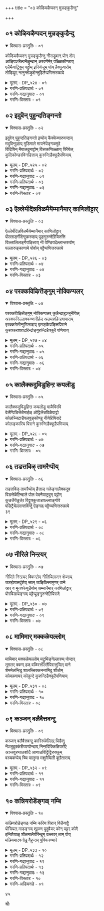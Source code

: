 +++
title = "०३ कोऴियऴैप्पदन् मुन्नङ्कुडैन्दु"

+++


## ०१ कोऴियऴैप्पदन् मुन्नङ्कुडैन्दु

<details open><summary>विश्वास-प्रस्तुतिः - ०१</summary>

कोऴियऴैप्पदन् मुन्नङ्कुडैन्दु नीराडुवान् पोन् दोम्  
आऴियञ्जॆल्वनॆऴुन्दान् अरवणैमेऱ् पळ्ळिकॊण्डाय्  
एऴैमैयाट्रिवुम् पट्टोम् इनियॆन्ऱुम् पॊय् हैक्कुवारोम्  
तोऴियुम् नानुन्तॊऴुदोन्तुहिलैप्पणित्तरुळाये
</details>

<details><summary>मूलम् - DP_५२४ - ०१</summary>

कोऴियऴैप्पदन् मुन्नङ्कुडैन्दु नीराडुवान् पोन् दोम्  
आऴियञ्जॆल्वनॆऴुन्दान् अरवणैमेऱ् पळ्ळिकॊण्डाय्  
एऴैमैयाट्रिवुम् पट्टोम् इनियॆन्ऱुम् पॊय् हैक्कुवारोम्  
तोऴियुम् नानुन्तॊऴुदोन्तुहिलैप्पणित्तरुळाये
</details>

<details><summary>गरणि-प्रतिपदार्थः - ०१</summary>

कोऴि=कोळिगळु, अऴैप्पदन्=कूगुवुदक्कॆ, मुन्नम्=मुञ्चॆये, कुडैन्दु=मुळुगि, नीराडुवान्=नीराडुवुदक्कॆन्दु, पोन् दोम्=बन्दॆवु, आऴि=चक्रायुधदन्तॆ हॊळॆयुत्त दुण्डगॆ इरुव, अम्=मेघगळ सॊबगिनिन्द कूडिद, शॆल्वन्=सुन्दरनाद सूयनु, ऎऴुन्दान्=उदयिसिद्दानॆ, अरवु=शेषन, अणै=हासुगॆय, मेल्=मेलॆ, पळ्ळिकॊण्डाय्=पवडिसिरुववने, एऱैमै=बुद्धिहीनतॆयन्नु, आट्रवुम्=पूर्तियागि, पट्टोम्=अनुभविसिदॆवु, इनि=इन्नु, ऎन्ऱुम्=ऎन्दॆन्दिगू, पॊय् हैक्कू=कॊळक्कॆ, वारोम्=बरलारॆवु, तोऴियुम्=गॆळतियू, नानुम्=नानू, पणित्तु=नम्ररागि, तॊऴुदोम्=प्रणाम माडुत्तिद्देवॆ\(नमस्करिसुत्तिद्देवॆ\), तुहिलै=नम्म सीरॆगळन्नु, अरुळाय्=कृपॆमाडु \(अनुग्रहिसु\)
</details>

<details><summary>गरणि-गद्यानुवादः - ०१</summary>

कोळि कूगुवुदक्कॆ मुचितवागिये मुळुगि स्नान माडबेकॆन्दु कॊळक्कॆ बन्दॆवु. चक्रायुधदन्तॆ हॊळॆयुत्ता दुण्डगॆ इरुव मेघगळ सॊबगिनिन्द मॆरॆयुव सुन्दरनाद सूर्यनु उदयिसिद्दानॆ. शेषन हासुगॆय मेलॆ पवडिसिरुववने नम्म बुद्धिहीनतॆयन्नु पूर्तियागि अनुभविसिदॆवु. इन्नु ऎन्दॆन्दिगू कॊळक्कॆ बरुवुदिल्ल. नन्न गॆळतियू नानू दीनरागि नमस्करिसुत्तिद्देवॆ. नम्म सीरॆगळन्नु अनुग्रहिसु.\(१\)
</details>

<details><summary>गरणि-विस्तारः - ०१</summary>

हिन्दिन तिरुमॊऴियल्लि, गोदादेवि ऎळॆय वयस्सिन गोपबालॆयन्तॆ भाविसिकॊण्डु, तन्न गॆळतियरॊन्दिगॆ तानु आडुव आटवन्नु, तानु कट्टुव गुब्बच्चिगूडुगळन्नू कॆडिसबारदॆन्दु भगवन्तनन्नु बेडिकॊण्डळष्टॆ. अबलॆयराद तमगॆ अवनु किरुकुळ कॊडबारदॆन्दू, महासमर्थनाद अवनु तन्न सामर्थ्यवन्नु तोरिसुव महत्कार्यगळन्नॆसगि कृपॆमाडबेकॆन्दू बेडिकॊण्डळष्टॆ. ई तिरुमॊऴियल्लि, गोदादेविगॆ गोपीवस्त्रापहरण नॆनपु बन्दितो हेगो. अदर अनुभव तनगू आदन्तॆ भाविसुत्ता स्वारस्यवागि विवरिसलागुत्तदॆ.

३३

गोदादेवि हेळुत्ताळॆ- भगवन्त, नन्न गॆळतियू नानू कोळि कूगुवुदक्कॆ मुञ्चॆये ई कॊळक्कॆ बन्दॆवु. अरुणोदयक्कॆ मुञ्चॆ इदरल्लि मुळुगि मीयबेकॆम्ब उद्देश नमगॆ. आग इल्लि कत्तलु कत्तलागिरुत्तदॆ. यारू इरुवुदिल्ल. नीनू सह सुखवागि शेषतल्पदल्लि निद्रिसुत्तिरुवॆ. निनिन्द नमगॆ याव किरुकुळवू बरुवुदिल्ल. आद्दरिन्द, निरातङ्कवागि नावु कॊळदल्लि नम्म स्नानादिगळन्नु मुगिसिकॊण्डु होगबहुदु. हॊत्तिगॆ मुञ्चॆये मनॆ सेरबहुदु. हीगॆ योचिसि, नावु बुद्धिवन्तरॆन्दु हॆम्मॆपडुत्ता ई कॆलसक्कॆ तॊडगिदॆवु. निश्चिन्तॆयिन्द नम्म बट्टॆबरॆगळन्नु दडद मेलॆ कळचिट्टु, कॊळदल्लि इळिदु, सन्तोषवागि स्नान माडिदॆवु. ईग बॆत्तलॆयागि नावु मेलक्कॆ बरदन्तॆ आगिहोगिदॆ, कण्डॆया. नम्म सीरॆगळॆल्लवू निन्न वशदल्लिवॆयल्ला\! इल्लि, ई वेळॆयल्लि नीनु इरुवुदिल्ल ऎन्दुकॊण्डु इल्लिगॆ बन्दद्दु नम्म बुद्धिहीनतॆये अल्लवे?ई नम्म मौढ्यद परिणामवन्नु पूर्तियागि अनुभविसुत्तिद्देवॆ. नावु हीगॆये बावियल्लि ऎष्टु हॊत्तु इरलादीतु? सूर्यनु मनोहरवागि उदयिसिद्दानॆ. जगत्तिन चटूवटीकॆगळु भरदिन्द नडॆयुत्तिदॆ. भगवन्त, गॆळतियू नानू अति दीनरागि निनगॆ शरणु बन्दिद्देवॆ. निनगॆ साष्टाङ्ग प्रणाम माडुत्तिद्देवॆ. नम्म सीरॆगळन्नु नमगॆ कृपॆमाडि अनुग्रहिसु.

मनुष्यनिगॆ “नानु, नन्नदु” इरुववरॆगॆ भगवन्तन कृपॆगॆ अवकाशविल्ल. अवुगळन्नु दूरक्कॆ तळ्ळि, अनन्यवागि शरणुहॊक्करेये भगवन्त अवनन्नु अनुग्रहिसुवुदु.
</details>

## ०२ इदुवॆन् पुहुन्दतिङ्गन्तो

<details open><summary>विश्वास-प्रस्तुतिः - ०२</summary>

इदुवॆन् पुहुन्दतिङ्गन्तो इप्पोय् कैक्कॆव्वारुवन्दाय्  
मदुविन्ऱुऴाय् मुडिमाले मायनेयॆङ्गळमुदे  
विदियिन् मैयालदुमाट्टोम् वित्तकप्पिळ्ळाय् विरैयेल्  
कुदिकॊण्डरविनडित्ताय् कुरुन्दिडैक्कूऱैपणियाय्
</details>

<details><summary>मूलम् - DP_५२५ - ०२</summary>

इदुवॆन् पुहुन्दतिङ्गन्तो इप्पोय् कैक्कॆव्वारुवन्दाय्  
मदुविन्ऱुऴाय् मुडिमाले मायनेयॆङ्गळमुदे  
विदियिन् मैयालदुमाट्टोम् वित्तकप्पिळ्ळाय् विरैयेल्  
कुदिकॊण्डरविनडित्ताय् कुरुन्दिडैक्कूऱैपणियाय्
</details>

<details><summary>गरणि-प्रतिपदार्थः - ०२</summary>

इदु ऎन्=इदु एनु? इङ्गि=इल्लि, पुहुन्ददु=सेरिकॊण्डिरुवुदु, अन्दो=कडॆगॆ? इ-पॊय् हैक्कू=ई कॊळक्कॆ, ऎव्वारु=हेगॆ, वन्दाय्=बन्दॆ? मदु=मधुविनिन्द, इन्=इनिदाद, तुऴाय्=तुलसिय, मुडिमाले=मालॆयन्नु तलॆय मेलॆ धरिसिरुववने, मायने=मायाविये, ऎङ्गळ्=नम्म, अमुदे=अमृतवे, विदि=बन्धन, इन्मैयाल्=इल्लद्दरिन्द, अदु=निन्न सङ्गवन्नु, माट्टोम्=ऒल्लॆवु, वित्तकम्=विस्मयकारकने, पिळ्ळाय्=बालकने, विरैयेल्=आतुरपडबेड
</details>

<details><summary>गरणि-गद्यानुवादः - ०२</summary>

३४
</details>

<details><summary>गरणि-प्रतिपदार्थः - ०३</summary>

कुदिकॊण्डु=कुणिदाडि, अरविन्=सर्पवन्नु, अडित्ताय्=हॊडॆदु ओडिसिदवने, कुरुन्दु=कुरुन्द मरद, इडै=मेलॆ इरुव, कूऱै=सीरॆगळन्नु, पणियाय्=करुणिसु.
</details>

<details><summary>गरणि-गद्यानुवादः - ०३</summary>

एनिदु? कडॆगॆ इल्लि सेरिकॊण्डिरुवुदु? ई कॊळक्कॆ हेगॆ बन्दॆ? मधुविनिन्द इनिदाद तुलसिय मालॆयन्नु तलॆय मेलॆ धरिसिदवने मायवैये, नम्म अमृतवे, बन्धनविल्लद्दरिन्द निन्न सङ्गवन्नु ऒल्लॆवु. विस्मयकारकने, बालकने, आतुरपडबेड. कुणिदाडि सर्पवन्नु अडगिसिदवने, कुरन्द मरद मेलॆ इरुव नम्म सीरॆगळन्नु नमगॆ करुणिसु.\(२\)
</details>

<details><summary>गरणि-विस्तारः - ०२</summary>

गोपकन्यॆयरिगॆ कृष्णन मेलॆ अतिशयवाद प्रेम. अवनॊडनॆ यावागलू इरबेकु, आनन्दवागि कालकळॆयबेकु ऎम्ब महदाशॆ अवरदु. गोदादेवि तानॊब्ब गोपकन्यॆयॆन्दु भाविसिकॊण्डिद्दाळल्लवे? आ गोपियर मातिगू गोदादेविय मातिगू याव व्यत्यासवू इल्लवॆन्दु इल्लि विवरणॆ बरुत्तदॆ.

गोपकन्यॆयरु सूर्योदयक्कॆ बहळ मुञ्चितवागिये ऎद्दुकॊळदल्लि नीराटवाडबेकॆन्दबन्दरु. अवरु भाविसिद्दद्दु आ वेळॆयल्लि अल्लि यारू इरुवुदिल्लवॆन्दु आदरॆ, अल्लि कृष्णनिरुवुदे\! एनाश्चर्यविदु\! इल्लि ऒन्दु हेगॆ सेरिकॊण्ड? इल्लिये अवरु मीयुवुदु ऎन्दु अवनिगॆ तिळिदद्दादरू हेगॆ? अवने सर्वान्तर्यामियो? सर्वज्ञनो? इतरर मनस्सन्नु अरितुकॊळ्ळुववनो?

अवर आश्चर्य हागिरलि ईगॊन्दु सदवकाश सिक्कितल्ल\!कृष्णनॊडनॆ अवरीग एकान्तवागि मातनाडिकॊळ्ळबहुदल्ल\! तम्म मनोगतवन्नु अवनल्लि अरिकॆ माडिकॊळ्ळबहुदल्ल\!

अवरु कृष्णनन्नु बहळ इनिदागि स्तुतिसुत्तारॆ- मधुरवाद मत्तु परिमळभरितवाद तुलसिय मालॆयन्नु तलॆगॆ सुत्तिकॊण्डिरुववने, आश्चर्यकारकने, नमगॆ अमृतसमानने, विस्मयकारकवाद ऎसकगळन्नु नडसुववने,ऎन्दु विधविधवागि हॊगळुत्तारॆ. कृष्णनिगॆ तुलसीमालॆ ऎन्दरॆ बहळ इष्ट. अदन्नु तलॆगू सुत्तुवुदे, कॊरळिगू हाकुवुदे. पूटनि,शकट, वत्स,बक,धेनुक, कपित्थ मॊदलाद राक्षसरन्नु मगुवाद रीतियल्लि मगुविन चॆष्टॆगळन्ने माडुत्ता, कॊन्दुहाकिद्दु अवन “मायावि”तन. अमॄतपान माडिदरॆ अमृतत्ववुण्टागुत्तदॆ. कृष्ण नामामॄतदिन्दले आ सुकृत लभिसुवाग, अवनन्ने ऎडॆबिडदॆ मुसुरि,आस्वादिसि, कुडिदु, तणियुन्तादरॆ आ “अमृत”क्कॆ ऎन्नॆष्टु हॆच्चिन बॆलॆयन्नु कट्टुवुदु\!कुब्जॆयन्नु सुन्दरियनागिसिद्दु, काळीय सर्पविरुव मडुविनॊळक्कॆ धुमुकि, सर्पवन्नु कॆणकि, अदर हॆडॆय मेलेरि कुणिकुणिदाडि, अदर सॊक्कन्नु अडगिसिद्दु विस्मयाद्भुत कार्यगळु. आदरॆ, हॆङ्गसरु स्नानक्कॆ इळिदाग, अवर सीरॆगळन्नु मरदमेलक्कॆ एरिसि, अवरन्नु पेचिगॆ सिक्किसि गोळाडुवुदु ऎन्थ कॆलस\! बालचेष्टॆयिल्लदॆ मत्तेनु?

गोपियरु कृष्णनन्नु तम्म मनबन्दन्तॆ स्तुतिसिद बळिक, अवनल्लि

३५

ऒन्दॆरडु गुट्टिन मातन्नु हेळुत्तारॆ- कृष्णा, निन्नॊडनॆ यावागलू कूडि इरबेकॆम्बुदे नम्म मनदाशॆ. आदरॆ अदक्कॆ ईग समयवू इल्ल. अनुकूलवू इल्ल. नावु बन्दिरुव कॆलसवन्नु मुगिसिकॊण्डु बेगनॆ मनॆगॆ होगबेकु. विधियिल्लदॆ ईग निन्नॊडनॆ सेरिरलु साध्यविल्ल. आद्दरिन्द, बालकनन्तॆ नीनु आतुरपडबेड. ऎन्दिद्दरू नावु निन्नवरे. नम्म सीरॆगळन्नु मरदमेलॆ सेरिसि, नम्मन्नु वृथा पेचिगॆ सिक्किसबेड, कृपॆ माडि, नम्म सीरॆगळन्नु नमगॆ करुणिसु.
</details>

## ०३ ऎल्लेयीदॆन्नविळमैयॆम्मानैमार् काणिलॊट्टार्

<details open><summary>विश्वास-प्रस्तुतिः - ०३</summary>

ऎल्लेयीदॆन्नविळमैयॆम्मानैमार् काणिलॊट्टार्  
पॊल्लाङ्गीदॆन्ऱुकरुदाय् पूङ्गुरुन्देऱियिरुत्ति  
विल्लालिलङ्गैयऴित्ताय् नी वेण्डियदॆल्लान्तरुवोम्  
पल्लारुङ्काणामे पोवोम् पट्टैप्पणित्तरुळाये
</details>

<details><summary>मूलम् - DP_५२६ - ०३</summary>

ऎल्लेयीदॆन्नविळमैयॆम्मानैमार् काणिलॊट्टार्  
पॊल्लाङ्गीदॆन्ऱुकरुदाय् पूङ्गुरुन्देऱियिरुत्ति  
विल्लालिलङ्गैयऴित्ताय् नी वेण्डियदॆल्लान्तरुवोम्  
पल्लारुङ्काणामे पोवोम् पट्टैप्पणित्तरुळाये
</details>

<details><summary>गरणि-प्रतिपदार्थः - ०४</summary>

ऎल्ले=ऎलॆ ऎले, ईदु=इदॆल्ला, ऎन्न=ऎन्थ, इळमै=हुडुगाट\! ऎम्=नम्म, अनैमार्=तायन्दिरु, काणिल्=कण्डरॆ,ऒट्टार्=ऒप्पुवुदिल्ल, पॊल्लाङ्गु=कॆट्टकॆलस, ऎन्ऱु=ऎन्दु, करुदाय्=ऎणिसुवुदिल्ल,पू=हू तुम्बिरुव, कुरुन्दु=कुरन्द मरवन्नु, एऱि=एरि, इरुत्ति=इरुत्तीये, विल्लाल्=बिल्लिनिन्द, इलङ्कै=लङ्कॆयन्नु, अऴित्ताय्=नाशपडिसिदवने,नी=नीनु, वेण्डियदु=अपेक्षिसिद्दु, ऎल्लाम्=ऎल्लवन्नू, तरुवोम्=कॊडुत्तेवॆ, पल्लारुम्=हलवरु, काणामे=काणद हागॆ, पोवोम्=हॊरटुहोगुत्तेनॆ, पट्टै=रेष्मॆ\(पट्टु\)सीरॆगळन्नु पणित्तु=कॊट्टु, अरुळाय्=कृपॆ तोरु.
</details>

<details><summary>गरणि-गद्यानुवादः - ०४</summary>

ऎलॆ ऎले, इदॆल्ला ऎन्थ हुडुगाट\! नम्म तायन्दिरु कण्डरॆ ऒप्पुवुदिल्ल. निन्न कॆट्ट कॆलस ऎन्दु नावु ऎणिसुवुदिल्ल. हू तुम्बिरुव कुरुन्द मरवन्नेरिद्दीयॆ. निन्न बिल्लिनिन्द लङ्कॆयन्ने नाशपडिसिदवने, नीनु अपेक्षिसिद्दन्नॆल्ला कॊडुत्तेवॆ. हलवरु काणद हागॆ हॊरटु होगुत्तेवॆ. नम्म रेष्मॆ सीरॆगळन्नु कॊट्टु कृपॆ माडु.\(३\)
</details>

<details><summary>गरणि-विस्तारः - ०३</summary>

गोपियरु \(गोदादेवि\) हेळुत्ताळॆ- कृष्णा, हॆङ्गसरु नीराटवाडुव कडॆगॆ मर्यादॆय गण्डसरु सुळियबहुदे? ऒन्दु वेळॆ, गॊत्तिल्लदन्तॆ बन्दरॆ; ऒडनॆये अवरु हॊरटूहोगरे? ई ऎरडन्नू माडदन्तॆ, नीनीग माडिरुवुदेनु, कण्डॆया. इल्लिगॆ बन्दिद्दू मात्रवल्लदॆ

३६

दडद मेलॆ इट्टिद्द नम्म सीरॆगळन्नॆल्ला ऎत्तिकॊण्डु कुरङ्गद मरवन्नु एरि कुळितुबिट्टॆ. नमगॆ बहळ पेचाटवन्नुण्टु माडिबिट्टॆ. ऎन्थ हुडुगाट इदु\! निजवागि, इदु हुडुगाटवे?

ई विषयवेनादरू नम्म तायन्दिरिगॆ तिळिदरॆ, अवरु नम्मन्नु मनॆयिन्द हॊरक्कॆ कळुहिसुवुदे इल्ल. कॊळक्कॆ होगि हीगॆल्ला स्नानमाडलु अवरु ऒप्पुवुदे इल्ल.

आदरू चिन्तॆयिल्ल. नीनु माडिद्दु कॆट्टकॆलस ऎन्दु नावु भाविसुवुदिल्ल.

नीनु महासमर्थनॆन्दु नमगॆ गॊत्तु. हिन्दॆ,नीनु निन्न बिल्लिन सहयादिन्दले लङ्कॆयन्नॆल्ला नाशमाडिबिट्टवनु.

आद्दरिन्द, नीनु नम्मॊडनॆ हुडुगाटवाडबारदु. नीनु एनन्नु अपेक्षिसुत्तीयो अदन्नॆल्ला निनगॆ कॊडुत्तेवॆ.

नम्म ऊरिन हलवारु जन बन्दु नम्म ई स्थितियन्नु नोडुवुदक्कॆ मुञ्चॆये, यार कण्णिगू बीळदन्तॆ, नावु नम्म नम्म मनॆगळन्नु सेरिकॊळ्ळुत्तेवॆ.

कृपॆमाडि, नम्म पट्टुसीरॆगळन्नु नमगॆ कॊट्टुबिडु.
</details>

## ०४ परक्कविऴित्तॆङ्गुम् नोक्किप्पलर्

<details open><summary>विश्वास-प्रस्तुतिः - ०४</summary>

परक्कविऴित्तॆङ्गुम् नोक्किप्पलर् कुडैन्दाडुञ्जुनैयिल्  
अरक्कनिल्लाक्कण्णनीर्हळ् अलमरुहिन्ऱवापाराय्  
इरक्कमेलॊन्ऱुमिलादाय् इलङ्कैयऴित्तपिराने  
कुरक्करशावदऱिन्दोङ्गुरुन्दिडैक्कूऱै पणियाय्
</details>

<details><summary>मूलम् - DP_५२७ - ०४</summary>

परक्कविऴित्तॆङ्गुम् नोक्किप्पलर् कुडैन्दाडुञ्जुनैयिल्  
अरक्कनिल्लाक्कण्णनीर्हळ् अलमरुहिन्ऱवापाराय्  
इरक्कमेलॊन्ऱुमिलादाय् इलङ्कैयऴित्तपिराने  
कुरक्करशावदऱिन्दोङ्गुरुन्दिडैक्कूऱै पणियाय्
</details>

<details><summary>गरणि-प्रतिपदार्थः - ०५</summary>

परक्कु=चॆन्नागि, विऴित्तु=कण्णु अरळिसि, ऎङ्गुम्=ऎल्ल कडॆयू, नोक्कि=नोडि, पलर्=अनेक हॆङ्गसरु, कुडॆन्दु=मुळुगि, आडुम्=नीराटवाडूव, शुनैयिल्=कॊळदल्लि, अरक्क=अडगिसिदरू\(तडॆदुकॊण्डरू\), निल्ल्ला=निल्लद, कण्ण नीर्हळ्=कण्णीरु, अलमरुहिन्ऱ आ=तॊळलिसुत्तिरुवुदन्नु, पाराय्=नोडु, इरक्कम्=कनिकरवु, एल्=नडॆदद्दक्कॆ, ऒन्ऱुम्=स्वल्पवू, इलादाय्=इल्लदवने, इलङ्कै=लङ्कॆयन्नु, अऴित्त=नाशपडिसिद, पिराने=स्वामिये, कुरङ्गु=कपिगळीगॆ, अरशु=अरसनु, आवदु=आगुवुदन्नु, अऱिन्दोम्=अरितिद्देवॆ, कुरुन्दिडै=कुरुन्द मरदल्लिरुव
</details>

<details><summary>गरणि-गद्यानुवादः - ०५</summary>

३७
</details>

<details><summary>गरणि-प्रतिपदार्थः - ०६</summary>

कूऱै=सीरॆगळन्नु, पणियाय्=कॊट्टुबिडु.
</details>

<details><summary>गरणि-गद्यानुवादः - ०६</summary>

अनेक हॆङ्गसरु मुळुगि नीराटवाडुव कॊळदल्लि चॆन्नागि कण्णु अरळिसि सुत्तलू नोडुत्ता तडॆदुकॊण्डरू निल्लद कण्णीरु सुरिसुत्ता तॊळलुत्तिरुवुदन्नु नोडु. नडॆदद्दक्कॆ कनिकर स्वल्पवू इल्लदवने, लङ्कॆयन्नु नाशपडिसिद स्वामिये, कविगळिगॆ नीनु अरसनादॆयॆम्बुदन्नु अरितिद्देवॆ. कुरन्द मरदल्लिरुव नम्म सीरॆगळन्नु नमगॆ कॊट्टुबिडु. \(४\)
</details>

<details><summary>गरणि-विस्तारः - ०४</summary>

गोपियरु \(गोदादेवि\) हेळुत्तारॆ- ई कॊळदल्लि ऎल्ल हॆङ्गसरू बन्दु स्वच्छन्दवागि मुळुगु हाकि नीराटवाडुत्तारॆ. अवरुगळु बन्दु इल्लि सेरुवुदक्कॆ मुञ्चॆये नावु नीराडि होगुवुदक्कागि बन्दॆवु. ईग नम्म स्थिति हेगिदॆ, कण्डॆया. नम्मन्नु ई पेचिगॆ सिक्किसिबिट्टॆयल्ला\! इतर हॆङ्गसरु ऎल्लि बन्दुबिडुत्तारो अवरॆल्लि नम्म नग्नत्शितियन्नु नोडुत्तारो अदरिन्द नावॆल्लि अवर कटु टीकॆगू परिहास्यक्कू गुरियागुत्तेवो ऎम्बुदु नम्म पेचु. नम्म कण्णुगळन्नु अरळिसि कॊळद नाल्कू निट्टिनल्लि नोडुत्तेवॆ. नम्म मनस्सु उद्वेगगॊळ्ळुत्तदॆ. कण्णीरु उक्कि हरियुत्तदॆ. ऎष्टॆष्टु तडॆदुकॊण्डरू नम्म अळु निल्लुवुदिल्ल. निनगेनु कनिकरवे इल्लवल्ला\! लङ्कॆयन्ने हाळु माडिदवनल्लवे नीनु\! ई निन्न चेष्टॆगळॆल्ल नीनु “कपियरस”नॆम्बुदन्नु सिद्धान्तपडिसुत्तदॆ. नम्मन्नु तॊळलाटक्कॆ ईडुमाडुवुदु याव न्याय? स्वामी, मरद मेलिरुव नम्म सीरॆगळन्नु नमगॆ कॊट्टुबिडु.
</details>

## ०५ कालैक्कदुविडुहिन्ऱ कयलॊडु

<details open><summary>विश्वास-प्रस्तुतिः - ०५</summary>

कालैक्कदुविडुहिन्ऱ कयलॊडु वाळैविरवि  
वेलैप्पिडित्तॆन्नैमार्हळ् ओट्टिलॆन्नविळैयाट्टो  
कोलच्चिटाडैपलवुङ्कॊण्डु नीयेऱियिरादे  
कोलङ्कारिय पिराने कुरुन्दिडैक्कूऱैपणियाय्
</details>

<details><summary>मूलम् - DP_५२८ - ०५</summary>

कालैक्कदुविडुहिन्ऱ कयलॊडु वाळैविरवि  
वेलैप्पिडित्तॆन्नैमार्हळ् ओट्टिलॆन्नविळैयाट्टो  
कोलच्चिटाडैपलवुङ्कॊण्डु नीयेऱियिरादे  
कोलङ्कारिय पिराने कुरुन्दिडैक्कूऱैपणियाय्
</details>

<details><summary>गरणि-प्रतिपदार्थः - ०७</summary>

कयलॊडु=कयल् मीनुगळ जॊतॆयल्लि, वाळै=बाळॆमीनू, विरवि=कूडिकॊण्डु, कालै=\(नम्म\)कालुगळन्नु कदुविडुहिन्ऱ=कच्चुत्ता इवॆ, वेलै=वेलायुध\(भर्जि\)वन्नु, पिडित्तु=हिडिदुकॊण्डु, ऎन्=नम्म, ऐमार्हळ्=अण्णन्दिरु, ओट्टिल्=\(निन्नन्नु\)ओडिसिदरॆ, ऎन्न=ऎन्थ, विळॆयाट्टो=आटवो अदु, कोलम्=सुन्दरवाद, चिट्राडै=चिक्क सीरॆगळन्नु, पलवुम्=हलवन्नु, कॊण्डु=ऎत्तिकॊण्डु, नी=नीनु, एऱि=मरवन्नु हत्ति, इरादे=इरबेड, कोलम्=सॊबगिन, करिय=कप्पुबण्णद, पिराने=स्वामिये, कुरुन्दिडै=कुरुन्द मरदमेलिरुव, कूऐ=सीरॆगळन्नु, पणियाय्=कॊट्टुबिडु.
</details>

<details><summary>गरणि-गद्यानुवादः - ०७</summary>

कयल् मीनुगळ जॊतॆयल्लि बाळॆमीनुगळू बॆरॆतु नम्म कालुगळन्नु
</details>

<details><summary>गरणि-विस्तारः - ०५</summary>

३८

कच्चुत्ता इवॆ. नम्म अण्णन्दिरु वेलायुधवन्नु हिडिदुकॊण्डु बन्दु निन्नन्नु इल्लिन्द ओडिसिदरॆ, आग अदॆन्थ आटवो? सुन्दरवाद नम्म हलवारु चिक्कसीरॆगळन्नु ऎत्तिकॊण्डु नीनु मरवन्नु हत्ति कुळितिरबेड. सॊबगिन करियबण्णद स्वामिये, कुरुन्द मरद मेलिरुव सीरॆगळन्नु कॊट्टुबिडु. \(५\)

नदि,कॆरॆ,कॊळगळल्लि मीनुगळिरुव कडॆ, नीरिनल्लिळिदाग कैकालुगळन्नू, मैयन्नू हॆच्चु काल नीरिनल्लिये इट्टुकॊण्डिद्दरॆ, मीनुगळु नीरिनल्लिरुव अवयवगळिन्द कॊळॆयन्नु मृदुवागि कच्चि कच्चि तिन्नुवुदु सामान्य अनुभव. ई पाशुरदल्लि गोपियरु बहळ हॊत्तु नीरिनल्लिद्दारॆ. चिक्क मीनू\(कळल्\)दॊड्ड मीनू\(बाळॆ\), धैर्यवागि अवर मैयन्नु मुसुरुत्तवॆ; कच्चुत्तवॆ. ऎष्टे आगलि, हॆङ्गसरु; भयपडुववरु अवुगळ कच्चाटवनु तडॆदुकॊळ्ळलाररु. तमगॆ हेगॆ कष्टवागुत्तिदॆ, हॆच्चु काल नीरिनल्लिये उळिदिरलु एकॆ आगुत्तिल्ल ऎम्बुदक्कॆ इन्नॊन्दु कारणवन्नु कॊडुत्तिद्दारॆ. मत्तु तम्मन्नु आ कष्टदिन्द बिडिसॆन्दु कृष्णनिगॆ हेळिकॊळ्ळुत्तिद्दारॆ.

इदर जॊतॆगॆ कृष्णनिगॆ ऒन्दु ऎच्चरिकॆयन्नू कॊडुत्तिद्दारॆ. ऒन्दु वेळॆ अवर\(गोपियर\)अण्णन्दिरिगॆ विषय तिळियितॆन्दरॆ, अवरु ईटि, भर्जिगळन्नु हिडिदु, तम्म तङ्गियरिगॆ तॊन्दरॆ कॊट्टवनिगॆ शिक्षॆमाडलु बन्दुबिडुत्तारॆ. ईग अवनु\(कृष्णनु\) आडुत्तिरुव हुडुगाट आग याव रीति परिणमिसुवुदो अवने तिळिदुकॊण्डु ऎच्चरिकॆ तॆगॆदुकॊळ्ळलि.

इल्लद तॊन्दरॆगळु ऒदगुवुदक्किन्त मुञ्चॆये अवर अन्दवाद सीरॆगळन्नु हिन्तिरुगिसिकॊट्टुबिडबेकॆन्दू, मरद मेलॆये अवुगळन्नु इट्टुकॊण्डु कुळितिरबारदॆन्दू केळिकॊळ्ळुत्तिद्दारॆ.

ऎष्टे चेष्टॆगळन्नु माडि अवरन्नु गोळाडिसिदरू सह, अवरिगॆ कृष्णनु प्रेममूर्तिये, आराध्यदैववे. दिव्यसुन्दरनु अवनु. सॊबगिन करियबण्णदवनु. अवनिगॆ यारिन्दलू तॊन्दरॆ बरबारदु. इदे अवर बयकॆ.
</details>

## ०६ तडत्तविऴ् तामरैप्पॊय्

<details open><summary>विश्वास-प्रस्तुतिः - ०६</summary>

तडत्तविऴ् तामरैप्पॊय् हैत्ताळ् गळॆङ्गालैक्कदुव  
विडत्तेळॆऱिन्दाले पोल वेदनैयाट्रवुम् पट्टोम्  
कुडत्तैयॆडुत्तेऱ विट्टुक्कूत्ताडवल्लवङ्गोवे  
पडिट्रैयॆल्लान्तविर्न्दु ऎङ्गळ् पट्टैप्प्पणित्तरुळाये  
३९
</details>

<details><summary>मूलम् - DP_५२९ - ०६</summary>

तडत्तविऴ् तामरैप्पॊय् हैत्ताळ् गळॆङ्गालैक्कदुव  
विडत्तेळॆऱिन्दाले पोल वेदनैयाट्रवुम् पट्टोम्  
कुडत्तैयॆडुत्तेऱ विट्टुक्कूत्ताडवल्लवङ्गोवे  
पडिट्रैयॆल्लान्तविर्न्दु ऎङ्गळ् पट्टैप्प्पणित्तरुळाये  
३९
</details>

<details><summary>गरणि-प्रतिपदार्थः - ०८</summary>

तडम्=विशालवागि, अविऴ्=अरळिद, तामरै=तावरॆय, पॊय् है=कॊळदल्लि, ताळ् हळ्=तावरॆय दण्टुगळु, ऎम्=नम्म, कालै=कालुगळन्नु कदुव=हिडिदुकॊळ्ळलु \(तॊडरिकॊळ्ळलु\), विडम्=विषद, तेळ्=चेळु, ऎऱिन्दाल् पोल=कुटुकिद हागॆ, आट्रवुम्=अतिशयवाद, वेदनै=सङ्कटवन्नु\(बाधॆयन्नु\) पट्टोम्=अनुभविसिदॆवु, कुडत्तै=कॊडवन्नु, ऎडुत्तु=ऎत्ति, एर्चविट्टु=मेलक्कॆ ऎसॆदु, कूत्तु=कुणीदाट, आडवल्ल=आडुव सामर्थ्यवुळ्ळ, ऎम्=नम्म, कोवे=ऒडॆयने, पडिट्रै=क्रौर्यवन्नु चेष्टॆगळन्नु, ऎल्लाम्=ऎल्लवन्नू, तविर्न्दु=बिट्टुकॊट्टु, ऎङ्गळ्=नम्म, पट्टै=पट्टु सीरॆगळन्नु, पणित्तु=कॊट्टु, अरुळाये=अनुग्रहिसु.
</details>

<details><summary>गरणि-गद्यानुवादः - ०८</summary>

विशालवागि अरळिद तावरॆय कॊळदल्लि, तावरॆय दण्टुगळु नम्म कालुगळिगॆ तॊडरिकॊळ्ळलु, विषद चेळु कुटुकिद हागॆ अतिशयवाद बाधॆयन्नु\(सङ्कटवन्नु\)अनुभविसिदॆवु. कॊडवन्नु ऎत्तिमेलक्कॆ ऎसॆदु कुणिदाडवल्ल शक्तिचातुर्यगळन्नुळ्ळ नम्म ऒडॆयने, चेष्टॆगळॆल्लवन्नू बिट्टुकॊट्टु, नम्म पट्टुसीरॆगळन्नु नमगॆ कॊट्टु अनुग्रहिसु.
</details>

<details><summary>गरणि-विस्तारः - ०६</summary>

विशालवाद तावरॆय कॊळदल्लि समृद्धियागि हूगळु अरळिद्दरॆ, कण्मनगळिगॆ बहळ रम्यवागिरुत्तदॆ. अल्लि स्नानमाडुवुदू, नीराटवाडुवुदू ऒन्दुबगॆय आनन्दवे. आदरॆ, तावरॆ बळ्ळि इरुव कडॆ नीरिनल्लिळिदु आटवाडुवुदु अपायकर. पाह्सुरदल्लि तावरॆ दण्टु कालिगॆ ताकितो, तॊडरितो इल्लवो गोपियरिगॆ ऎष्टु भयवायितो काणॆ. मॊदले अवरु अबलॆयरु, भीरुगळु. हॊत्तिगॆ मुञ्चॆये कॊळदल्लि मिन्दुहोगलु बन्दवरु. तावरॆ दण्डु कालिगॆ ताकिदाग अवरिगॆ आद वेदनॆयन्नु विषद चेळु कुटुकिद्दक्कॆ होलिसिद्दारॆ. चेळु कुटुकिदरॆ, मैयॆल्ला चळुकु, उरि बहुबेग आवरिसुवुदु. हागॆये तावरॆय दण्टिन अनुभव अवरिगादद्दु. याव विचित्रप्राणि तम्मन्नु कच्चिकॊल्ललु बंउद्बिट्टितो ऎम्ब भय सङ्कट बाधिसिरबेकु.

अवर अवस्थॆ हीगिरुवाग, कृष्णन विषयदल्लि अवरिगॆ अपारवाद अभिमान. चातुर्यदल्लि, शक्तियल्लि अवनु अद्वितीयनु. तुम्बिद नीरिन बिन्दिगॆगळन्नु मेलक्कॆ ऎसॆयुत्ता अदु कॆळक्कॆ अवन कैगॆ बरुववरॆगॆ विधविधवागि कुणिदाडुत्ता, चमत्कारगळन्नु तोरिसुत्ता, ऎल्लरन्नू सोजिगगॊळिसुत्ता आडुव समर्थनु. अन्थवनु, अबलॆयराद गोपियर सीरॆगळन्नु ऎत्तिट्टुकॊण्डु अवरन्नु गोळाडिसुवुदे? अवरवर सीरॆगळन्नु अवरिगॆ कॊट्टुबिट्टु, अवरन्नु अनुग्रहिसबेकु.

४०
</details>

## ०७ नीरिले निन्ऱयर्

<details open><summary>विश्वास-प्रस्तुतिः - ०७</summary>

नीरिले निन्ऱयर् क्किन्ऱोम् नीतियिलादन शॆय्दाय्  
ऊरहंशालवुंशेय् त्ताल् ऊऴियॆल्लामुणर् वाने  
आर् व मुनक्केयुडैयोम् अम्मानैमार् काणिलॊट्टार्  
पोरविडायॆङ्गळ् पट्टैप्पूङ्गुरुन्देऱियिरादे
</details>

<details><summary>मूलम् - DP_५३० - ०७</summary>

नीरिले निन्ऱयर् क्किन्ऱोम् नीतियिलादन शॆय्दाय्  
ऊरहंशालवुंशेय् त्ताल् ऊऴियॆल्लामुणर् वाने  
आर् व मुनक्केयुडैयोम् अम्मानैमार् काणिलॊट्टार्  
पोरविडायॆङ्गळ् पट्टैप्पूङ्गुरुन्देऱियिरादे
</details>

<details><summary>गरणि-प्रतिपदार्थः - ०९</summary>

नीरिले=नीरिनल्लिये, निन्ऱु=\(बहळ हॊत्तिनिन्द\)निन्तिद्दु अयर् क्किन्ऱोम्=सङ्कटपडुत्तिद्देवॆ, नीति इलादन=नीतियल्लद्दन्नु, शॆय्दाय्=माडिदवने, ऊर्=\(नम्म\)ऊरू, अहम्=मनॆगळू, शालवुम्=-बहळ, शेय् त्तु=दूरवागिवॆ, आल्=अय्यो, ऊऴि=जीवनदल्लि, ऎल्लाम्=ऎल्लवन्नू, उणर् वाने=अरियुववने, उनक्के=निनगॆये, आर् वम्=प्रेमवन्नु, उडैयोम्=उळ्ळवरागिद्देवॆ, अम्मानैमार्=\(नम्म\)तायन्दिरु, काणिल्=नोडिदरॆ, ऒट्टार्=ऒप्पुवुदिल्ल, ऎङ्गळ्=नम्म, पट्टै=पट्टु सीरॆगळन्नु, पोर=हिडिदिट्टुकॊळ्ळदॆ, विडाय्=बिट्टु\(कॊट्टु\)बिडु, पू=हू तुम्बिरुव, कुरुन्दु=कुरुन्द मरवन्नु, एऱि=हत्ति, इरादे=कुळितिरबेड.
</details>

<details><summary>गरणि-गद्यानुवादः - ०९</summary>

नीरिनल्लिये निन्तिद्दु सङ्कटपडुत्तिद्देवॆ, नीतियिल्लदद्दन्नु माडिदवने नम्म ऊरू मनॆगळू बहळ दूरवागिवॆ. अय्यो जीवनदल्लि ऎल्लवन्नू अरियुववने, निनगॆये नम्म प्रेमवन्नु उळ्ळवरागिद्देवॆ. नम्म तायन्दिरु कण्डरॆ ऒप्पुवुदिल्ल. नम्म पट्टुसीरॆगळन्नु हिडिदिट्टुकॊळ्ळदॆ कॊट्टुबिडु. हू तुम्बिद कुरुन्द मरवन्नेरि कुळितु बिडबेड.\(७\)
</details>

<details><summary>गरणि-विस्तारः - ०७</summary>

गोपियरु बहळ हॊत्तिनिन्द नीरिनल्लिये इद्दारॆ. अवर मनस्सु बहळ पेचाडुत्तिदॆ. ऒडलु नडुगुत्तिदॆ. हीगॆ उभयसङ्कटक्कॆ अवरु सिक्किकॊण्डिद्दारॆ. कडॆगॆ, बॆत्तलॆयागियादरू मनॆगळिगॆ ओडिहोगि बिडोणवे? हागॆ माडुवुदु युवतियराद अवरिगॆ साध्यवे? ऊरू दूर, मनॆयू दूर. अवरु हागॆ ओडिमनॆ सेरिद्दन्नु कण्डरॆ अवर तायन्दिरु एनॆन्दारु? यथार्थवन्ने हेळिदरू अवर मातन्नु तायन्दिरु नम्बुवरे? एनु माडुवुदु? बेरॆ एनन्नू योचिसदॆ कृष्णनिगे शरणु होगबेकु\!

गोपियरु कृष्णनिगॆ हेळिकॊळ्ळुत्तारॆ- कृष्ण, नम्म जीवनवन्नॆल्ला नीनु अरियबल्लवनु. नम्म प्रेम निनगे मीसलागिदॆयॆम्बुदु निनगॆ गॊत्तिदॆ. नीनेकॆ नम्मन्नु हिंसिसुत्ती? नीनीग माडिरुवुदु अनीतिय कॆलस माडबारद कॆलस. नम्म सीरॆगळन्नु नमगॆ कॊट्टुबिडु. अवुगळन्नु कॊडुवागलू

४१ 

सह नीनु तण्टॆ माडि नम्मन्नु गोळाडिसबेड. सीरॆय ऒन्दु कॊनॆयन्नु नमगॆ सिगुवन्तॆ माडि, इन्नॊन्दु कॊनॆयन्नु नीनु अल्लिन्दले बिगिहिडिदुकॊण्डु, मरद मेलॆये कुळितुबिडबेड. मनॆगॆ होगबेकु बहळ हॊत्तायितु.
</details>

## ०८ मामिमार् मक्कळेयल्लोम्

<details open><summary>विश्वास-प्रस्तुतिः - ०८</summary>

मामिमार् मक्कळेयल्लोम् मट्रुमिङ्गॆल्लारुम् पोन्दार्  
तूमलर् क्कण् हळ् वळिरत्तॊल्लैयिरात्तुयिल् वाने  
शेममेलन्ऱिदु शालच्चिक्कननामिदु शॊन्नोम्  
कोमळवायर् कॊऴुन्दे कुरुन्दिडैक्कूऱैपणियाय्
</details>

<details><summary>मूलम् - DP_५३१ - ०८</summary>

मामिमार् मक्कळेयल्लोम् मट्रुमिङ्गॆल्लारुम् पोन्दार्  
तूमलर् क्कण् हळ् वळिरत्तॊल्लैयिरात्तुयिल् वाने  
शेममेलन्ऱिदु शालच्चिक्कननामिदु शॊन्नोम्  
कोमळवायर् कॊऴुन्दे कुरुन्दिडैक्कूऱैपणियाय्
</details>

<details><summary>गरणि-प्रतिपदार्थः - १०</summary>

इङ्गु=इल्लि, मामिमार्=अत्तॆयवर,मक्कळे=मक्कळु मात्रवे, अल्लोम्=अल्ल; मट्रुम्=बेरॆयवरु, ऎल्लारुम्=ऎल्लरू, पोन्दार्=बन्दिद्दारॆ, तू=परिशुद्धवाद, मलर्=हूविनन्तॆ इरुव, कण् हळ्=कण्णुगळन्नु, वळर=मुच्चिकॊण्डु, तॊल्लै=बहळ हिन्दॆ, इरा=रात्रियल्लि, तुयिल् वाने=निद्रिसुववने \(मलगिरुववने\), इदु=निन्न ई कॆलस, शेमम्=सुखकरवादद्दू, एल्=स्वागतार्हवू, अन्ऱु=अल्ल, इदु=निन्न ई कॆलस, शाल=बहळ, चिक्कन=तॊडकिनदु\(ऎन्दु\), नाम्=नावु, शॊन्नोम्=हेळिदॆवु, कोमळ=कोमल\(सुकुमार\)नाद, आयर्=गोवळर, कॊऴुन्दे=मगुवे, कुरुन्दु इडै=कुरुन्द मरद मेलिरुव, कूऱै=सीरॆगळन्नु, पणियाय्=कॊट्टुबिडु.
</details>

<details><summary>गरणि-गद्यानुवादः - १०</summary>

इल्लि निन्न अत्तॆयवर मक्कळुगळु मात्रवे अल्ल; बेरॆयवरु ऎल्लरू बन्दिद्दारॆ. बहळ हिन्दॆ, रात्रि परिशुद्धवाद हूविनन्तॆ इरुव कण्णुगळन्नु मुच्चिकॊण्डु मलगिरुववने, ई निन्न कॆलस क्षेमवू स्वागतार्हवू अल्ल. इदु बहळ तॊडकिनदु ऎन्दु नावु हेळुत्तेवॆ. गोवळर सुकुमारनाद मगुवे, कुरुन्द मरद मेलिरुव नम्म सीरॆगळन्नु कॊट्टुबिडु.\(८\)
</details>

<details><summary>गरणि-विस्तारः - ०८</summary>

गोपियरु हेळुत्तारॆ- कृष्ण, ई कॊळदल्लि इरुववरु निन्न “अत्तॆय मक्कळु”मात्रवल्ल. निन्न अत्तॆय मक्कळे आदरॆ, निन्न सलिगॆयन्नु अवरु तप्पागि भाविसुवुदिल्ल. इल्लि, इन्नू बेरॆयवरू इद्दारॆ. निनगू अवरिगू याव सम्बन्धवू इल्ल. गुरुतू इल्ल; परिचयवू इल्ल,अवरु नम्म गॆळतियरु, नम्मॊडनॆ नीराटक्कॆन्दु बन्दिरुववरु. हॊसबर ऎदुरिगॆ, परस्त्रीयर ऎदुरिगॆ, नीनु ई बगॆय हुडुगाटवाडबहुदे?

बहळ हिन्दिन कालदल्लि, नीनु नडसबेकागिद्द महाप्रळयद कार्यवन्नॆल्ला मुगिसि, बळिक,आ महारात्रियन्दु, एनू अरियद मगुविनन्तॆ, निन्न

४२

विशालवाद परिशुद्धवाद हूविनन्तिरुव कण्णुगळन्नु मुच्चिकॊण्डु, क्षीरसागरदल्लि आलदॆलॆय मेलॆ मलगिद्दॆयल्लवे\! हागॆये, ईगलू नमगॆल्लरिगू तडॆयलारद कष्टवन्नु कॊट्टु, हायागि मरद मेलॆ कुळितुबिट्टिद्दीयल्ला\!

ईग नीनु माडुत्तिरुवुदु ऒळ्ळॆयदू अल्ल; हितकरवू अल्ल; स्वागतार्हवू अल्ल. इदु बहळ गोजिन कॆलस. इदरिन्द निनगू तॊडकु, अन्मगू तॊडकु. ईवरॆगॆ ई मातुगळन्नु निनगॆ मेलिन्दमेलॆ हेळुत्त बन्दिद्देवॆ. ईगलादरू नम्म मातन्नु केळु. नीनु गोवळरिगॆल्ल सुकुमार कुमार. कष्टक्कॆ सिक्किकॊळ्ळबेड. मरद मेलिरुव नम्म सीरॆगळन्नु नमगॆ कॊट्टुबिडु.
</details>

## ०९ कञ्जन् वलैवैत्तवन्ऱु

<details open><summary>विश्वास-प्रस्तुतिः - ०९</summary>

कञ्जन् वलैवैत्तवन्ऱु कारिरुळॆल्लिऱ् पिऴैत्तु  
नॆञ्जुदुक्कंशॆय्यप्पोन्दाय् निन्ऱविक्किन्नियरोंऐ  
अञ्जवुरप्पाळशोदै आणाडविट्टिट्टिरुक्कूम्  
वञ्चकप्पेय् च्चि पालुण्ड मशुमैयिली कूऱैताराय्
</details>

<details><summary>मूलम् - DP_५३२ - ०९</summary>

कञ्जन् वलैवैत्तवन्ऱु कारिरुळॆल्लिऱ् पिऴैत्तु  
नॆञ्जुदुक्कंशॆय्यप्पोन्दाय् निन्ऱविक्किन्नियरोंऐ  
अञ्जवुरप्पाळशोदै आणाडविट्टिट्टिरुक्कूम्  
वञ्चकप्पेय् च्चि पालुण्ड मशुमैयिली कूऱैताराय्
</details>

<details><summary>गरणि-प्रतिपदार्थः - ११</summary>

कञ्जन्=कंसौ, वलै=बलॆयन्नु, वैत्त=ऒड्डिद, अन्ऱु=आ दिन, कार् इरुळ्=कग्गत्तकॆय, ऎल्लिल्=रात्रियल्लि,पिऴैत्तु=बदुकि, नॆञ्जु=मनस्सिनल्लि तुक्कम्=दुःखवन्नु, शॆय्य=उण्टुमाडलु, पोन्दाय्=बन्दॆरल्ल, निन्ऱ=निन्तुकॊण्डिरुव, इक्कन्नियरोमै=ई कन्यॆयरे नावु; अशोदै=यशोदॆयु, अञ्ज=नीनु अञ्जुव हागॆ, उरप्पाळ्=गद्दरिसुवुदिल्ल, आणु=वात्सल्यदिन्द, आड=\(निन्निष्टदन्तॆ\) आडलु, विट्टिट्टु=\(निन्नन्नु\)बिट्टुबिट्टु, इरुक्कूम्=इद्दाळॆ, वञ्चक=मोसगारळाद, पेय् च्चि=राक्षसिय, पाल्=हालन्नु, उण्ड=उण्ड, मशुमै इली=लज्जॆ इल्लदवने, कूऱै=सीरॆगळन्नु ताराय्=कॊट्टुबिडु.
</details>

<details><summary>गरणि-गद्यानुवादः - ११</summary>

कंसनु बलॆयन्नु ऒड्डिद आ दिन कग्गत्तलॆय रात्रियल्लि, बदुकि, नम्म मनस्सिनल्लि दुःखवन्नुण्टुमाडलु बन्दॆयल्ला\! निन्तिरुव ओ कन्यॆयरु नावु यशोदॆ निन्नन्नु अञ्जुवन्तॆ गद्दरिसुवुदिल्ल. वात्सल्यदिन्द निन्निष्टदन्तॆ आडलु निन्नन्नु बिट्टुबिट्टिद्दाळॆ. मोसगारळाद राक्षसिय हालन्नु लज्जॆयिल्लदॆ कुडिदवने, नम्म सीरॆगळन्नु कॊट्टुबिडु.\(९\)
</details>

<details><summary>गरणि-विस्तारः - ०९</summary>

४३

ई पाशुरदिन्द गोपियरु बहळ बेसरगॊण्डिद्दारॆ ऎन्दु तोरुत्तदॆ. कट्टुनिट्टिल्लद कृष्णन चर्यॆगळन्नु अनुभविसि अवरिगॆ कडुदुःखवागिदॆ. अवनु हुट्टिदागले अवनन्नु कॊन्दुबिडबेकॆन्दु कंसनु तन्न मृत्युजालवन्नु ऒड्डिद्दनु. आदरॆ, आ कट्टिरुळु, नडुरात्रियल्लि अवनु हुट्टिद सॆरॆमनॆयिन्द हॊरबिद्दु नन्दगोकुलक्कॆ बन्दनु. अल्लि अड्डिआतङ्कगळिल्लदन्तॆ स्वेच्छाचारियागि बॆळॆयुत्ता बन्दनु.

बहळ जुगुप्सॆगॊण्ड गोपियरु हेळुत्तारॆ- इवनु एतक्कागियादरू कंसन बलॆयिन्द तप्पिसिकॊण्डु गोकुलक्कॆ बन्दनो\! ऎळॆय वयस्सिन कन्यॆयराद नम्म मनस्सिनल्लि कडुदुःखवन्नु तुम्बुवुदक्कागिये बदुकिदनो हेगो\! यशोदॆगॆ इवनु बहळ प्रीतिय मग, अवळु इवनन्नु गद्दरिसुवुदिल्ल. अञ्जिसुव मातन्ने आडुवुदिल्ल. इवनु होद दारियल्ले इवनन्नु बॆळॆयलु बिट्टुबिट्टिद्दाळॆ. इवनु आडिद्दे आट; माडिद्दे चेष्टॆ. यारिगॆ ऎष्टु सङ्कटवादरॆ अवळिगेनन्तॆ\! इवन चेष्टॆगळिगॆ याव तडॆयू इल्लवागिदॆ.

सत्यांशवन्नु कण्डुकॊण्ड गोपियरु कडॆगॆ कृष्णनन्ने केळुत्तारॆ- वञ्चकियागि बन्द राक्षसिय मॊलॆयन्नुण्डवने, लज्जॆयिल्लदवने, मानवतियाद नम्म सीरॆगळन्नु नमगॆ कॊट्टुबिडु.
</details>

## १० कन्नियरोडॆङ्गळ् नम्बि

<details open><summary>विश्वास-प्रस्तुतिः - १०</summary>

कन्नियरोडॆङ्गळ् नम्बि करिय पिरान् विळैयाट्टै  
पॊन्नियल् माडङ्गळ् शूऴ्न्द पुदुवैयर् कोन् पट्टर् कोदै  
इनिशैयाऴ् शॊन्नमालैयीरैन्दुम् वल्लवर् ताम् पोय्  
मन्नियमादवनोडु वैहुन्दम् पुक्किरुप्पारे
</details>

<details><summary>मूलम् - DP_५३३ - १०</summary>

कन्नियरोडॆङ्गळ् नम्बि करिय पिरान् विळैयाट्टै  
पॊन्नियल् माडङ्गळ् शूऴ्न्द पुदुवैयर् कोन् पट्टर् कोदै  
इनिशैयाऴ् शॊन्नमालैयीरैन्दुम् वल्लवर् ताम् पोय्  
मन्नियमादवनोडु वैहुन्दम् पुक्किरुप्पारे
</details>

<details><summary>गरणि-प्रतिपदार्थः - १२</summary>

कन्नियरोडु=कन्यॆयरॊडनॆ, ऎङ्गळ्=नम्म, नम्बि=परिपूर्णनाद, करियपिरान्=कार्मुगिलिनन्तॆ देहकान्तिय सर्वेश्वरनु आडिद, विळैयाट्टै=लीलाविनोदगळन्नु, पॊन्=हॊन्निन, इयल्=गुणवुळ्ळ, माडङ्गळ्=महडिमनॆगळिन्द, शूऴ्न्द=सुत्तुवरिदिरुव, पुदुवैयर्=श्रीविल्लिपुत्तूरिनवर, कोन्=हिरियरॆनिसिद, पट्टन्=भट्टन, कोदै=गोदादेवियु, इन्-इनिदाद, इशैयाल्=रागदिन्द, शॊन्न=हेळिद\(हाडिद\), मालै=पाशुरमालॆय, ईर् ऐन्दुम्=हत्तन्नू, वल्लवर् ताम्=वैकुण्ठवन्नु, पुक्कू=सेरि, मन्निय=सर्वेश्वरनाद
</details>

<details><summary>गरणि-गद्यानुवादः - १२</summary>

४४
</details>

<details><summary>गरणि-प्रतिपदार्थः - १३</summary>

मादवनोडु=माधवन जॊतॆयल्लि इरुप्पारे=नित्यवास माडुववरे आगुत्तारॆ.
</details>

<details><summary>गरणि-गद्यानुवादः - १३</summary>

कन्यॆयरॊडनॆ परिपूर्णनू कार्मुगिलिनन्तॆ देहकान्तियुळ्ळवनू आद नम्म सर्वेश्वरनु श्रीकृष्णनु आडिद लीलाविनोदगळन्नु हॊन्निन गुणवुळ्ळ महडिमनॆगळिन्द सुत्तुवरिदिरुव श्रीविल्लिपुत्तूरिन हिरियरॆनिसिद भट्टन गोदादेवियु इनिदाद रागदिन्द हेळिद\(हाडिद\) पाशुरमालॆय हत्तु पाशुरगळन्नू बल्लवरु होगि वैकुण्ठवन्नु सेरि सर्वेश्वरनाद माधवन जॊतॆयल्लि नित्यवासमाडुववरे आगुत्तारॆ.\(१०\)
</details>

<details><summary>गरणि-विस्तारः - १०</summary>

भगवन्तनु स्वपरिपूर्णनु, दिव्यसुन्दरनु, सर्वेश्वरनु अवनु अवतारगळन्नु तळॆयुवुदे ऒन्दु लीलाविनोद. आदरॆ, ऒन्दॊन्दू अवतारदल्लियू दुष्त शिक्षण, शिष्टरक्षण, धर्मोद्धरण धर्म परिपालनगळ मूलतत्त्व अडगिदॆ. कार्मुगिलिन दिव्यदेहकान्तिय श्रीकृष्णावतारद रूपियागि भगवन्तनु आडितोरिसिद लीलाविनोदगळन्नु हेळिदष्टू केळबेकॆन्निसुत्तदॆ. हाडिदष्टू हाडबेकॆन्निसुत्तदॆ.

श्रीकृष्णनु गोपिकन्यॆयरॊडनॆ आडितोरिसिद “वस्त्रापहरण”वॆम्ब लीलाप्रसङ्गवन्नु ऒन्दु हॊसरीतियल्लि, गोपियर मातिनल्लि हाडि हेळुरुवुदु ई तिरुमॊऴिय विषय. श्रीविल्लिपुत्तूरिन विष्णुचित्तर साकुमगळाद गोदादेवि इदन्नु हेळिरुवुदु. इम्पाद रागदिन्द अवळु इदन्नु हाडिद्दाळॆ. अवळु हाडिद ई पाशुरमालॆयन्नु अर्थवत्तागि बल्लवरु इहजीवनवन्नु मुगिसि गतिसिद नन्तर श्रीवैकुण्ठवन्नु सेरुत्तारॆ, अल्लि लक्ष्मी-नारायणर जॊतॆयल्लि नित्यवास माडुवन्थ दिव्यसूरिगळागुत्तारॆ, ऎम्बुदु ई तिरुमॊऴिय फलश्रुति.
</details>

<details><summary>गरणि-अडियनडे - ०१</summary>

कोऴि, इदु,ऎल्ले, परक्क, कालै, तडत्तु, नीर्,मामि, कञ्जन्, कन्नि, \(तॆळ्ळियार्\)
</details>

४५

श्रीः
